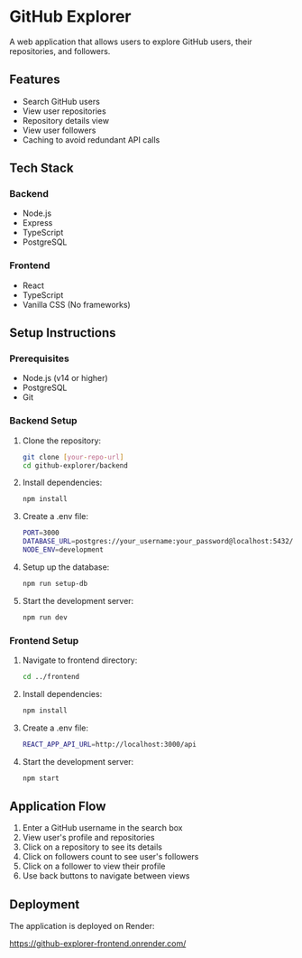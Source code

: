 # GitHub Explorer

A web application that allows users to explore GitHub users, their repositories, and followers.

## Features

- Search GitHub users
- View user repositories
- Repository details view
- View user followers
- Caching to avoid redundant API calls

## Tech Stack

### Backend
- Node.js
- Express
- TypeScript
- PostgreSQL

### Frontend
- React
- TypeScript
- Vanilla CSS (No frameworks)

## Setup Instructions

### Prerequisites
- Node.js (v14 or higher)
- PostgreSQL
- Git

### Backend Setup
1. Clone the repository:
   ```bash
   git clone [your-repo-url]
   cd github-explorer/backend
   ```
2. Install dependencies:
    ```bash
    npm install
    ```
3. Create a .env file:
    ```bash
    PORT=3000
    DATABASE_URL=postgres://your_username:your_password@localhost:5432/github_explorer
    NODE_ENV=development
    ```
4. Setup up the database:
    ```bash
    npm run setup-db
    ```
5.  Start the development server:
    ```bash
    npm run dev
    ```


### Frontend Setup
1. Navigate to frontend directory:
    ```bash
    cd ../frontend
2. Install dependencies:
    ```bash
    npm install
3. Create a .env file:
    ```bash
    REACT_APP_API_URL=http://localhost:3000/api
    ```
4. Start the development server:
    ```bash
    npm start
    ```

## Application Flow

1. Enter a GitHub username in the search box
2. View user's profile and repositories
3. Click on a repository to see its details
4. Click on followers count to see user's followers
5. Click on a follower to view their profile
6. Use back buttons to navigate between views

## Deployment
The application is deployed on Render:

https://github-explorer-frontend.onrender.com/